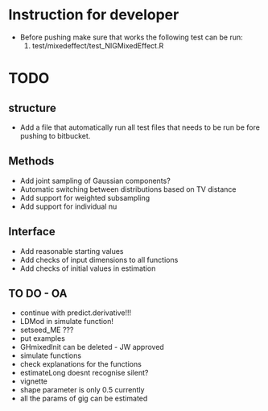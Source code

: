 # Instruction for developer #

* Before pushing make sure that works the following test can be run:
	1.	test/mixedeffect/test_NIGMixedEffect.R

# TODO #

## structure ##
* Add a file that automatically run all test files that needs to be run be fore pushing to bitbucket.

## Methods ##
* Add joint sampling of Gaussian components?
* Automatic switching between distributions based on TV distance
* Add support for weighted subsampling
* Add support for individual nu

## Interface ##
* Add reasonable starting values
* Add checks of input dimensions to all functions
* Add checks of initial values in estimation

## TO DO - OA
- continue with predict.derivative!!!
- LDMod in simulate function!
- setseed_ME ???
- put examples
- GHmixedInit can be deleted - JW approved
- simulate functions
- check explanations for the functions
- estimateLong doesnt recognise silent?
- vignette
- shape parameter is only 0.5 currently
- all the params of gig can be estimated

